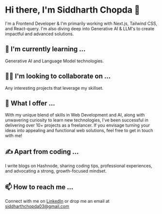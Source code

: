 

# Hi there, I'm Siddharth Chopda 👋

I'm a Frontend Developer & I'm primarily working with Next.js, Tailwind CSS, and React-query. I'm also diving deep into Generative AI & LLM's to create impactful and advanced solutions.

## 🌱 I'm currently learning ...
Generative AI and Language Model technologies.

## 👯‍♀️ I'm looking to collaborate on ...
Any interesting projects that leverage my skillset.

## 🚀 What I offer ...
With my unique blend of skills in Web Development and AI, along with unwavering curiosity to learn new technologies, I've been successful in delivering over 10+ projects as a freelancer. If you envisage turning your ideas into appealing and functional web solutions, feel free to get in touch with me!

## ✍️ Apart from coding ...
I write blogs on Hashnode, sharing coding tips, professional experiences, and advocating a strong, growth-focused mindset.

## 📫 How to reach me ...
Connect with me on [LinkedIn](https://www.linkedin.com/in/siddharth-chopda-a15946201/) or drop me an email at siddharthchopda03@gmail.com

